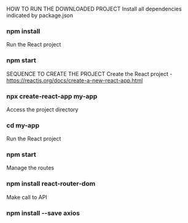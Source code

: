 HOW TO RUN THE DOWNLOADED PROJECT
Install all dependencies indicated by package.json
### npm install

Run the React project
### npm start


SEQUENCE TO CREATE THE PROJECT
Create the React project - https://reactjs.org/docs/create-a-new-react-app.html
### npx create-react-app my-app

Access the project directory
### cd my-app

Run the React project
### npm start

Manage the routes
### npm install react-router-dom

Make call to API
### npm install --save axios
